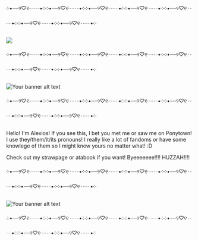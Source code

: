 ༶•┈┈୨♡୧┈┈•༶༶•┈┈୨♡୧┈┈•༶༶•┈┈୨♡୧┈┈•༶༶•┈┈୨♡୧┈┈•༶༶•┈┈୨♡୧┈┈•༶༶•┈┈୨♡୧┈┈•༶༶•┈┈୨♡୧┈┈•༶

![](https://komarev.com/ghpvc/?username=alexios-lemons&label=Otto's+stupid+idea+count&base=4927)

༶•┈┈୨♡୧┈┈•༶༶•┈┈୨♡୧┈┈•༶༶•┈┈୨♡୧┈┈•༶༶•┈┈୨♡୧┈┈•༶༶•┈┈୨♡୧┈┈•༶༶•┈┈୨♡୧┈┈•༶༶•┈┈୨♡୧┈┈•༶

![Your banner alt text](https://i.pinimg.com/1200x/1f/38/7b/1f387b6b4f300fa5b5585ad23c367f3a.jpg)

༶•┈┈୨♡୧┈┈•༶༶•┈┈୨♡୧┈┈•༶༶•┈┈୨♡୧┈┈•༶༶•┈┈୨♡୧┈┈•༶༶•┈┈୨♡୧┈┈•༶༶•┈┈୨♡୧┈┈•༶༶•┈┈୨♡୧┈┈•༶


Hello! I'm Alexios! If you see this, I bet you met me or saw me on Ponytown! I use they/them/it/its pronouns!
I really like a lot of fandoms or have some knowlege of them so I might know yours no matter what! :D

Check out my strawpage or atabook if you want! Byeeeeeee!!!! HUZZAH!!!!



༶•┈┈୨♡୧┈┈•༶༶•┈┈୨♡୧┈┈•༶༶•┈┈୨♡୧┈┈•༶༶•┈┈୨♡୧┈┈•༶༶•┈┈୨♡୧┈┈•༶༶•┈┈୨♡୧┈┈•༶༶•┈┈୨♡୧┈┈•༶

![Your banner alt text](https://i.pinimg.com/1200x/00/ed/d1/00edd15e383f57feab058d37802b3b88.jpg)

༶•┈┈୨♡୧┈┈•༶༶•┈┈୨♡୧┈┈•༶༶•┈┈୨♡୧┈┈•༶༶•┈┈୨♡୧┈┈•༶༶•┈┈୨♡୧┈┈•༶༶•┈┈୨♡୧┈┈•༶༶•┈┈୨♡୧┈┈•༶
